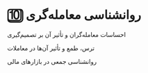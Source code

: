 # 🔟 روانشناسی معامله‌گری

احساسات معامله‌گران و تأثیر آن بر تصمیم‌گیری

ترس، طمع و تأثیر آن‌ها در معاملات

روانشناسی جمعی در بازارهای مالی